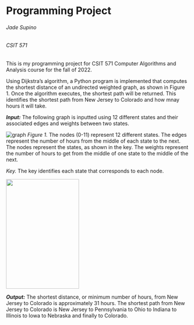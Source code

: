 # Programming Project
###### Jade Supino
###### CSIT 571

This is my programming project for CSIT 571 Computer Algorithms and Analysis course for the fall of 2022.

Using Dijkstra’s algorithm, a Python program is implemented that computes the shortest distance of an undirected weighted graph, as shown in Figure 1.
Once the algorithm executes, the shortest path will be returned. This identifies the shortest path from New Jersey to Colorado and how mnay hours it will take.

***Input:*** The following graph is inputted using 12 different states and their associated edges and weights between two states.

![graph](https://user-images.githubusercontent.com/98129294/203616658-5b828b3b-f09e-419c-ab0d-724f57750762.jpg)
    *Figure 1.* The nodes (0-11) represent 12 different states. The edges represent the number of hours from the middle of each state to the next. The nodes represent the states, as shown in the key. The weights represent the number of hours to get from the middle of one state to the middle of the next.
    
   *Key.* The key identifies each state that corresponds to each node.
   
<img src="https://user-images.githubusercontent.com/98129294/203621163-e93b3bd2-8e44-4440-aaf4-cdf477580a3a.jpg" width="200" height="300">

***Output:*** The shortest distance, or minimum number of hours, from New Jersey to Colorado is approximately 31 hours. The shortest path from New Jersey to Colorado is New Jersey to Pennsylvania to Ohio to Indiana to Illinois to Iowa to Nebraska and finally to Colorado.
